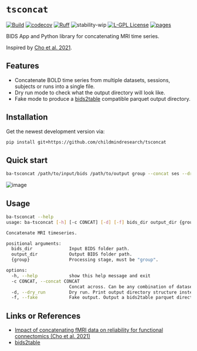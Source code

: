 # `tsconcat`

[![Build](https://github.com/childmindresearch/tsconcat/actions/workflows/test.yaml/badge.svg?branch=main)](https://github.com/childmindresearch/tsconcat/actions/workflows/test.yaml?query=branch%3Amain)
[![codecov](https://codecov.io/gh/childmindresearch/tsconcat/branch/main/graph/badge.svg?token=22HWWFWPW5)](https://codecov.io/gh/childmindresearch/tsconcat)
[![Ruff](https://img.shields.io/endpoint?url=https://raw.githubusercontent.com/astral-sh/ruff/main/assets/badge/v2.json)](https://github.com/astral-sh/ruff)
![stability-wip](https://img.shields.io/badge/stability-work_in_progress-lightgrey.svg)
[![L-GPL License](https://img.shields.io/badge/license-L--GPL-blue.svg)](LICENSE)
[![pages](https://img.shields.io/badge/api-docs-blue)](https://childmindresearch.github.io/tsconcat)


BIDS App and Python library for concatenating MRI time series.

Inspired by [Cho et al. 2021](https://doi.org/10.1016/j.neuroimage.2020.117549).

## Features

- Concatenate BOLD time series from multiple datasets, sessions, subjects or runs into a single file.
- Dry run mode to check what the output directory will look like.
- Fake mode to produce a [bids2table](https://github.com/childmindresearch/bids2table) compatible parquet output directory.

## Installation

<!--
Install this package via:

```sh
pip install tsconcat
```

Or -->Get the newest development version via:

```sh
pip install git+https://github.com/childmindresearch/tsconcat
```

## Quick start

```sh
ba-tsconcat /path/to/input/bids /path/to/output group --concat ses --dry_run
```

![image](https://github.com/childmindresearch/tsconcat/assets/33600480/501037b0-77c6-40fe-bc7d-a3575944b0c6)

## Usage

```sh
ba-tsconcat --help
usage: ba-tsconcat [-h] [-c CONCAT] [-d] [-f] bids_dir output_dir {group}

Concatenate MRI timeseries.

positional arguments:
  bids_dir              Input BIDS folder path.
  output_dir            Output BIDS folder path.
  {group}               Processing stage, must be "group".

options:
  -h, --help            show this help message and exit
  -c CONCAT, --concat CONCAT
                        Concat across. Can be any combination of dataset, sub, ses, run separated by spaces. Output data will be grouped by the set difference.
  -d, --dry_run         Dry run. Print output directory structure instead of actually doing something. If this is enabled 'bids_dir' may be a path to a bids2table parquet directory.
  -f, --fake            Fake output. Output a bids2table parquet directory instead of actually doing something.
```



## Links or References

- [Impact of concatenating fMRI data on reliability for functional connectomics (Cho et al. 2021)](https://doi.org/10.1016/j.neuroimage.2020.117549)
- [bids2table](https://github.com/childmindresearch/bids2table)
